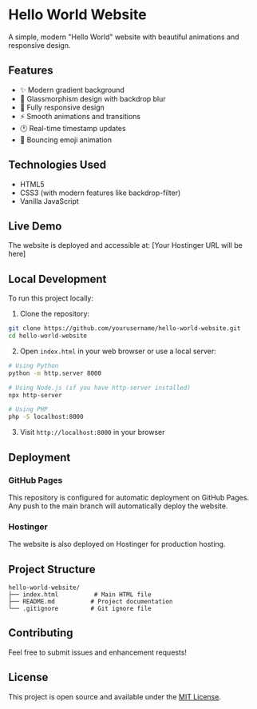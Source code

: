 # Hello World Website

A simple, modern "Hello World" website with beautiful animations and responsive design.

## Features

- ✨ Modern gradient background
- 🎨 Glassmorphism design with backdrop blur
- 📱 Fully responsive design
- ⚡ Smooth animations and transitions
- 🕐 Real-time timestamp updates
- 🌟 Bouncing emoji animation

## Technologies Used

- HTML5
- CSS3 (with modern features like backdrop-filter)
- Vanilla JavaScript

## Live Demo

The website is deployed and accessible at: [Your Hostinger URL will be here]

## Local Development

To run this project locally:

1. Clone the repository:
```bash
git clone https://github.com/yourusername/hello-world-website.git
cd hello-world-website
```

2. Open `index.html` in your web browser or use a local server:
```bash
# Using Python
python -m http.server 8000

# Using Node.js (if you have http-server installed)
npx http-server

# Using PHP
php -S localhost:8000
```

3. Visit `http://localhost:8000` in your browser

## Deployment

### GitHub Pages
This repository is configured for automatic deployment on GitHub Pages. Any push to the main branch will automatically deploy the website.

### Hostinger
The website is also deployed on Hostinger for production hosting.

## Project Structure

```
hello-world-website/
├── index.html          # Main HTML file
├── README.md          # Project documentation
└── .gitignore         # Git ignore file
```

## Contributing

Feel free to submit issues and enhancement requests!

## License

This project is open source and available under the [MIT License](LICENSE). 